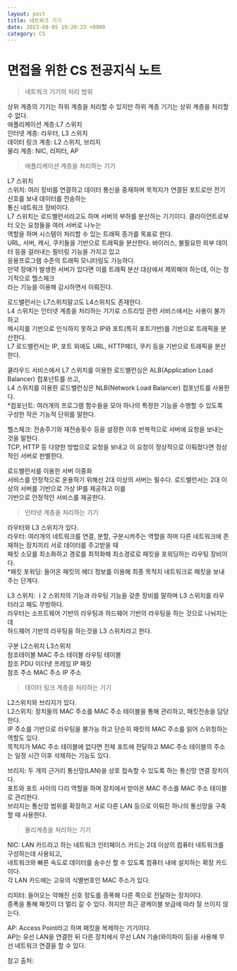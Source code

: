```yaml
---
layout: post
title: 네트워크 기기
date: 2023-08-05 19:20:23 +0900
category: CS
---
```

# 면접을 위한 CS 전공지식 노트  
> 네트워크 기기의 처리 범위

상위 계층의 기기는 하위 계층을 처리할 수 있지만 하위 계층 기기는 상위 계층을 처리할 수 없다.  
애플리케이션 계층:L7 스위치  
인터넷 계층: 라우터, L3 스위치  
데이터 링크 계층: L2 스위치, 브리지  
물리 계층: NIC, 리피터, AP  

> 애플리케이션 계층을 처리하는 기기

L7 스위치  
스위치: 여러 장비를 연결하고 데이터 통신을 중재하며 목적지가 연결된 포트로만 전기신호를 보내 데이터를 전송하는   
통신 네트워크 장비이다.  
L7 스위치는 로드밸런서라고도 하며 서버의 부하를 분산하는 기기이다.  클라이언트로부터 오는 요청들을 여러 서버로 나누는  
역할을 하며 시스템이 처리할 수 있는 트래픽 증가를 목표로 한다.  
URL, 서버, 캐시, 쿠키들을 기반으로 트래픽을 분산한다. 바이러스, 불필요한 외부 데이터 등을 걸러내는 필터링 기능을 가지고 있고  
응용프로그램 수준의 트래픽 모니터링도 가능하다.  
만약 장애가 발생한 서버가 있다면 이를 트래픽 분산 대상에서 제외해야 하는데, 이는 정기적으로 헬스체크  
라는 기능을 이용해 감시하면서 이뤄진다.  
  
로드밸런서는 L7스위치말고도 L4스위치도 존재한다.  
L4 스위치는 인터넷 계층을 처리하는 기기로 스트리밍 관련 서비스에서는 사용이 불가하고  
메시지를 기반으로 인식하지 못하고 IP와 포트(특히 포트기반)를 기반으로 트래픽을 분산한다.  
L7 로드밸런서는 IP, 포트 외에도 URL, HTTP헤더, 쿠키 등을 기반으로 트래픽을 분산한다.  

클라우드 서비스에서 L7 스위치를 이용한 로드밸런싱은 ALB(Application Load Balancer) 컴포넌트를 쓰고,  
L4 스위치를 이용한 로드밸런싱은 NLB(Network Load Balancer) 컴포넌트를 사용한다.  
*컴포넌트: 여러개의 프로그램 함수들을 모아 하나의 특정한 기능을 수행할 수 있도록 구성한 작은 기능적 단위를 말한다.  

헬스체크: 전송주기와 재전송횟수 등을 설정한 이후 반복적으로 서버에 요청을 보내는 것을 말한다.  
TCP, HTTP 등 다양한 방법으로 요청을 보내고 이 요청이 정상적으로 이뤄졌다면 정상적인 서버로 판별한다.  
  
로드밸런서를 이용한 서버 이중화  
서비스를 안정적으로 운용하기 위해선 2대 이상의 서버는 필수다. 로드밸런서는 2대 이상의 서버를 기반으로 가상 IP를 제공하고 이를  
기반으로 안정적인 서비스를 제공한다.  

> 인터넷 계층을 처리하는 기기  

라우터와 L3 스위치가 있다.  
라우터: 여러개의 네트워크를 연결, 분할, 구분시켜주는 역할을 하며 다른 네트워크에 존재하는 장치끼리 서로 데이터를 주고받을 때  
패킷 소모를 최소화하고 경로를 최적화해 최소경로로 패킷을 포워딩하는 라우팅 장비이다.  
*패킷 포워딩: 들어온 패킷의 헤더 정보를 이용해 최종 목적지 네트워크로 패킷을 보내주는 단계다.  
  
L3 스위치: ㅣ2 스위치의 기능과 라우팅 기능을 갖춘 장비를 말하며 L3 스위치를 라우터라고 해도 무방하다.  
라우터는 소프트웨어 기반의 라우팅과 하드웨어 기반의 라우팅을 하는 것으로 나눠지는데  
하드웨어 기반의 라우팅을 하는것을 L3 스위치라고 한다. 
   
구분         L2스위치          L3스위치  
참조테이블   MAC 주소 테이블   라우팅 테이블  
참조 PDU     이더넷 프레임     IP 패킷  
참조 주소    MAC 주소          IP 주소  
  
> 데이터 링크 계층을 처리하는 기기  

L2스위치와 브리지가 있다.  
L2스위치: 장치들의 MAC 주소를 MAC 주소 테이블을 통해 관리하고, 패킷전송을 담당한다.  
IP 주소를 기반으로 라우팅을 불가능 하고 단순히 패킷의 MAC 주소를 읽어 스위칭하는 역할도 있다.  
목적지가 MAC 주소 테이블에 없다면 전체 포트에 전달하고 MAC 주소 테이블의 주소는 일정 시간 이후 삭제하는 기능도 있다.  
  
브리지: 두 개의 근거리 통신망(LAN)을 상호 접속할 수 있도록 하는 통신망 연결 장치이다.  
포트와 포트 사이의 다리 역할을 하며 장치에서 받아온 MAC 주소를 MAC 주소 테이블로 관리한다.  
브리지는 통신망 범위를 확장하고 서로 다른 LAN 등으로 이뤄진 하나의 통신망을 구축할 때 사용한다.  
  
> 물리계층을 처리하는 기기  

NIC: LAN 카드라고 하는 네트워크 인터페이스 카드는 2대 이상의 컴퓨터 네트워크를 구성하는데 사용되고,  
네트워크와 빠른 속도로 데이터를 송수신 할 수 있도록 컴퓨터 내에 설치하는 확장 카드이다.  
각 LAN 카드에는 고유의 식별번호인 MAC 주소가 있다.  
  
리피터: 들어오는 약해진 신호 정도를 증폭해 다른 쪽으로 전달하는 장치이다.  
증폭을 통해 패킷이 더 멀리 갈 수 있다. 하지만 최근 광케이블 보급에 따라 잘 쓰이지 않는다.  
  
AP: Access Point라고 하며 패킷을 복제하는 기기이다.  
AP는 유선 LAN을 연결한 뒤 다른 장치에서 무선 LAN 기술(와이파이 등)을 사용해 무선 네트워크 연결을 할 수 있다.  



참고 출처:  



